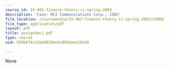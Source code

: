 ```yaml
---
course_id: 15-402-finance-theory-ii-spring-2003
description: 'Case: MCI Communications Corp., 1983'
file_location: /coursemedia/15-402-finance-theory-ii-spring-2003/558b674c1dab0826ee2c0926eee16a56_assign5mci.pdf
file_type: application/pdf
layout: pdf
title: assign5mci.pdf
type: course
uid: 558b674c1dab0826ee2c0926eee16a56

---
```

None